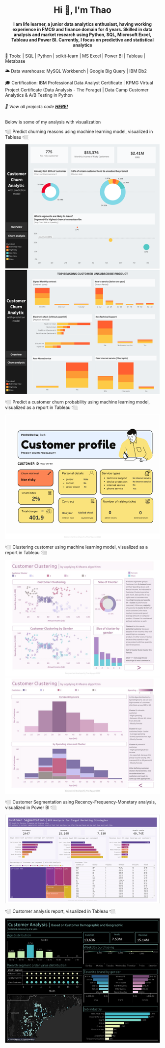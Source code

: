 <h1 align="center"> Hi 👋, I'm Thao </h1>

<h4 align="center"> I am life learner, a junior data analytics enthusiast, having working experience in FMCG and finance domain for 4 years. Skilled in data analysis and market research using Python, SQL, Microsoft Excel, Tableau and Power BI. Currently, I focus on predictive and statistical analytics </h4>

🔧 Tools: | SQL | Python | scikit-learn | MS Excel | Power BI | Tableau | Metabase 

🌥 Data warehouse: MySQL Workbench | Google Big Query | IBM Db2

🎓 Certification: IBM Professional Data Analyst Certificate | 
KPMG Virtual Project Certificate (Data Analysis - The Forage) |
Data Camp Customer Analytics & A/B Testing in Python

<h6> 📌 View all projects code <a href="https://github.com/nhthaonguyen?tab=repositories"><strong>HERE!</strong></a> </h6>

Below is some of my analysis with visualization

<p> 👇🏼 Predict churning reasons using machine learning model, visualized in Tableau 👇🏼 </p>
<img src="image/churn-predict1.png"/>
<img src="image/churn-predict2.png"/>

<p> 👇🏼 Predict a customer churn probability using machine learning model, visualized as a report in Tableau 👇🏼 </p>
<img src="image/churn-predict-profile.png"/>

<p> 👇🏼 Clustering customer using machine learning model, visualized as a report in Tableau 👇🏼 </p>
<img src="image/Customer-Clustering-KMeans_page1.jpg"/>
<img src="image/Customer-Clustering-KMeans_page2.jpg"/>

<p> 👇🏼 Customer Segmentation using Recency-Frequency-Monetary analysis, visualized in Power BI 👇🏼 </p>
<img src="https://github.com/nhthaonguyen/nhthaonguyen.github.io/blob/main/image/Customer-Segmentation-Viz.png?raw=true"/>

<p> 👇🏼 Customer analysis report, visualized in Tableau 👇🏼 </p>
<img src="https://github.com/nhthaonguyen/nhthaonguyen.github.io/blob/main/image/Customer-Analysis.png?raw=true"/>



